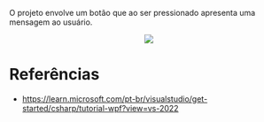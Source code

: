 O projeto envolve um botão que ao ser pressionado apresenta uma mensagem ao usuário.

<p align="center">
  <img src="https://github.com/JonanthaW/CSharp-WPF/blob/main/HelloWPFApp/images/screen.png"/>
</p>

# Referências

* https://learn.microsoft.com/pt-br/visualstudio/get-started/csharp/tutorial-wpf?view=vs-2022
